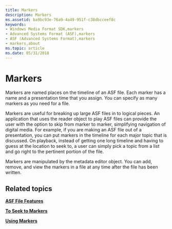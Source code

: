 ```yaml
---
title: Markers
description: Markers
ms.assetid: ba9bc93e-76a9-4a49-951f-c38dbcceef8c
keywords:
- Windows Media Format SDK,markers
- Advanced Systems Format (ASF),markers
- ASF (Advanced Systems Format),markers
- markers,about
ms.topic: article
ms.date: 05/31/2018
---
```


# Markers

Markers are named places on the timeline of an ASF file. Each marker has a name and a presentation time that you assign. You can specify as many markers as you need for a file.

Markers are useful for breaking up large ASF files in to logical pieces. An application that uses the reader object to play ASF files can provide the user with the option to skip from marker to marker, simplifying navigation of digital media. For example, if you are making an ASF file out of a presentation, you can put markers in the timeline for each major topic that is discussed. On playback, instead of getting one long timeline and having to guess at the location to seek to, a user can simply pick a topic from a list and go right to the pertinent portion of the file.

Markers are manipulated by the metadata editor object. You can add, remove, and view the markers in a file at any time after the file has been written.

## Related topics

<dl> <dt>

[**ASF File Features**](asf-file-features.md)
</dt> <dt>

[**To Seek to Markers**](to-seek-to-markers.md)
</dt> <dt>

[**Using Markers**](using-markers.md)
</dt> </dl>

 

 




